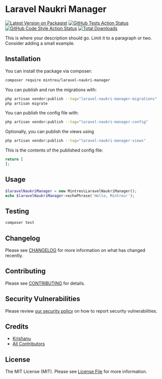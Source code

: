 # Laravel Naukri Manager

[![Latest Version on Packagist](https://img.shields.io/packagist/v/mintreu/laravel-naukri-manager.svg?style=flat-square)](https://packagist.org/packages/mintreu/laravel-naukri-manager)
[![GitHub Tests Action Status](https://img.shields.io/github/actions/workflow/status/mintreu/laravel-naukri-manager/run-tests.yml?branch=main&label=tests&style=flat-square)](https://github.com/mintreu/laravel-naukri-manager/actions?query=workflow%3Arun-tests+branch%3Amain)
[![GitHub Code Style Action Status](https://img.shields.io/github/actions/workflow/status/mintreu/laravel-naukri-manager/fix-php-code-style-issues.yml?branch=main&label=code%20style&style=flat-square)](https://github.com/mintreu/laravel-naukri-manager/actions?query=workflow%3A"Fix+PHP+code+styling"+branch%3Amain)
[![Total Downloads](https://img.shields.io/packagist/dt/mintreu/laravel-naukri-manager.svg?style=flat-square)](https://packagist.org/packages/mintreu/laravel-naukri-manager)



This is where your description should go. Limit it to a paragraph or two. Consider adding a small example.

## Installation

You can install the package via composer:

```bash
composer require mintreu/laravel-naukri-manager
```

You can publish and run the migrations with:

```bash
php artisan vendor:publish --tag="laravel-naukri-manager-migrations"
php artisan migrate
```

You can publish the config file with:

```bash
php artisan vendor:publish --tag="laravel-naukri-manager-config"
```

Optionally, you can publish the views using

```bash
php artisan vendor:publish --tag="laravel-naukri-manager-views"
```

This is the contents of the published config file:

```php
return [
];
```

## Usage

```php
$laravelNaukriManager = new Mintreu\LaravelNaukriManager();
echo $laravelNaukriManager->echoPhrase('Hello, Mintreu!');
```

## Testing

```bash
composer test
```

## Changelog

Please see [CHANGELOG](CHANGELOG.md) for more information on what has changed recently.

## Contributing

Please see [CONTRIBUTING](.github/CONTRIBUTING.md) for details.

## Security Vulnerabilities

Please review [our security policy](../../security/policy) on how to report security vulnerabilities.

## Credits

- [Krishanu](https://github.com/krishzzi)
- [All Contributors](../../contributors)

## License

The MIT License (MIT). Please see [License File](LICENSE.md) for more information.
